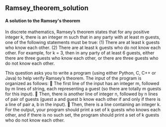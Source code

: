 ## Ramsey_theorem_solution
#### A solution to the Ramsey's theorem
In discrete mathematics, Ramsey’s theorem states that for any positive integer k, there is an integer m such that in any party with at least m guests, one of the following statements must be true:
(1) There are at least k guests who know each other.
(2) There are at least k guests who do not know each other.
For example, for k = 3, then in any party of at least 6 guests, either there are three guests who know each other, or there are three guests who do not know each other.

This question asks you to write a program (using either Python, C, C++ or Java) to help verify Ramsey’s theorem. The input of the program is organized as follows:
 The first line of the input has an integer m, followed by m lines of string, each
representing a guest (so there are totally m guests for this input).
 Then, there is another line of integer n, followed by n lines of pair of guests (guest a and guest b know each other if and only if there is a line of pair a, b in the input).
 Then, there is a line containing an integer k.
For the output, your program should print a set of k guests who knows each other, and if there is no such set, the program should print a set of k guests who do not know each other.
